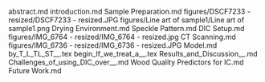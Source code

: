 abstract.md
introduction.md
Sample Preparation.md
figures/DSCF7233 - resized/DSCF7233 - resized.JPG
figures/Line art of sample1/Line art of sample1.png
Drying Environment.md
Speckle Pattern.md
DIC Setup.md
figures/IMG_6764 - resized/IMG_6764 - resized.jpg
CT Scanning.md
figures/IMG_6736 - resized/IMG_6736 - resized.JPG
Model.md
by_T_L_TL_ST__.tex
begin_If_we_treat_a__.tex
Results_and_Discussion__.md
Challenges_of_using_DIC_over__.md
Wood Quality Predictors for IC.md
Future Work.md
  
